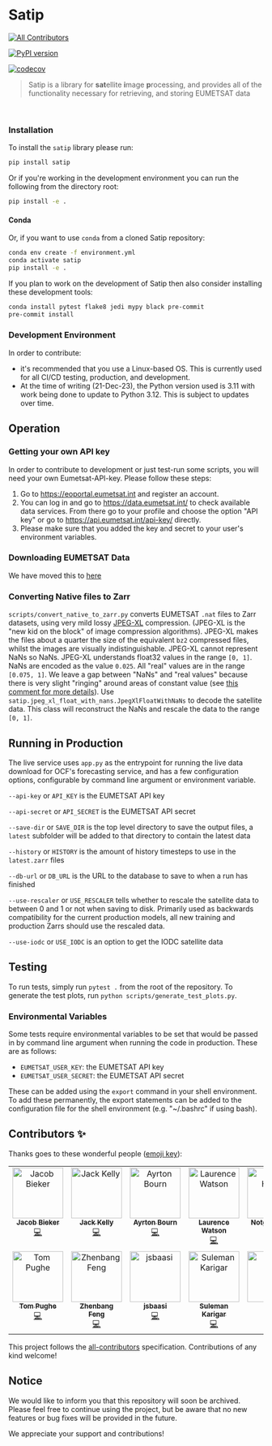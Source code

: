 # Satip
<!-- ALL-CONTRIBUTORS-BADGE:START - Do not remove or modify this section -->
[![All Contributors](https://img.shields.io/badge/all_contributors-14-orange.svg?style=flat-square)](#contributors-)
<!-- ALL-CONTRIBUTORS-BADGE:END -->

[![PyPI version](https://badge.fury.io/py/satip.svg)](https://badge.fury.io/py/satip)

[![codecov](https://codecov.io/gh/openclimatefix/Satip/branch/main/graph/badge.svg?token=GTQDR2ZZ2S)](https://codecov.io/gh/openclimatefix/Satip)

> Satip is a library for <b>sat</b>ellite <b>i</b>mage <b>p</b>rocessing, and provides all of the functionality necessary for retrieving, and storing EUMETSAT data

<br>


### Installation

To install the `satip` library please run:

```bash
pip install satip
```

Or if you're working in the development environment you can run the following from the directory root:

```bash
pip install -e .
```

#### Conda

Or, if you want to use `conda` from a cloned Satip repository:

```bash
conda env create -f environment.yml
conda activate satip
pip install -e .
```

If you plan to work on the development of Satip then also consider installing these development tools:

```bash
conda install pytest flake8 jedi mypy black pre-commit
pre-commit install
```

### Development Environment

In order to contribute:
- it's recommended that you use a Linux-based OS. This is currently used for all CI/CD testing, production, and development.
- At the time of writing (21-Dec-23), the Python version used is 3.11 with work being done to update to Python 3.12. This is subject to updates over time.

## Operation

### Getting your own API key

In order to contribute to development or just test-run some scripts, you will need your own Eumetsat-API-key. Please follow these steps:

1. Go to https://eoportal.eumetsat.int and register an account.
2. You can log in and go to https://data.eumetsat.int/ to check available data services. From there go to your profile and choose the option "API key" or go to https://api.eumetsat.int/api-key/ directly.
3. Please make sure that you added the key and secret to your user's environment variables.

### Downloading EUMETSAT Data

We have moved this to [here](https://github.com/openclimatefix/dagster-dags/blob/main/containers/sat/download_process_sat.py)

### Converting Native files to Zarr
`scripts/convert_native_to_zarr.py` converts EUMETSAT `.nat` files to Zarr datasets, using very mild lossy [JPEG-XL](https://en.wikipedia.org/wiki/JPEG_XL) compression. (JPEG-XL is the "new kid on the block" of image compression algorithms). JPEG-XL makes the files about a quarter the size of the equivalent `bz2` compressed files, whilst the images are visually indistinguishable. JPEG-XL cannot represent NaNs so NaNs. JPEG-XL understands float32 values in the range `[0, 1]`. NaNs are encoded as the value `0.025`. All "real" values are in the range `[0.075, 1]`. We leave a gap between "NaNs" and "real values" because there is very slight "ringing" around areas of constant value (see [this comment for more details](https://github.com/openclimatefix/Satip/issues/67#issuecomment-1036456502)). Use `satip.jpeg_xl_float_with_nans.JpegXlFloatWithNaNs` to decode the satellite data. This class will reconstruct the NaNs and rescale the data to the range `[0, 1]`.


## Running in Production

The live service uses `app.py` as the entrypoint for running the live data download for OCF's forecasting service, and has a few configuration options, configurable by command line argument or environment variable.

`--api-key` or `API_KEY` is the EUMETSAT API key

`--api-secret` or `API_SECRET` is the EUMETSAT API secret

`--save-dir` or `SAVE_DIR` is the top level directory to save the output files, a `latest` subfolder will be added to that directory to contain the latest data

`--history` or `HISTORY` is the amount of history timesteps to use in the `latest.zarr` files

`--db-url` or `DB_URL` is the URL to the database to save to when a run has finished

`--use-rescaler` or `USE_RESCALER` tells whether to rescale the satellite data to between 0 and 1 or not when saving to disk. Primarily used as backwards compatibility for the current production models, all new training and production Zarrs should use the rescaled data.

`--use-iodc` or `USE_IODC` is an option to get the IODC satellite data

## Testing

To run tests, simply run ```pytest .``` from the root of the repository. To generate the test plots, run ```python scripts/generate_test_plots.py```.

### Environmental Variables
Some tests require environmental variables to be set that would be passed in by command line argument when running the code in production. These are as follows:
 - `EUMETSAT_USER_KEY`: the EUMETSAT API key
 - `EUMETSAT_USER_SECRET`: the EUMETSAT API secret

 These can be added using the `export` command in your shell environment. To add these permanently, the export statements can be added to the configuration file for the shell environment (e.g. "~/.bashrc" if using bash).

## Contributors ✨

Thanks goes to these wonderful people ([emoji key](https://allcontributors.org/docs/en/emoji-key)):

<!-- ALL-CONTRIBUTORS-LIST:START - Do not remove or modify this section -->
<!-- prettier-ignore-start -->
<!-- markdownlint-disable -->
<table>
  <tbody>
    <tr>
      <td align="center" valign="top" width="14.28%"><a href="https://www.jacobbieker.com"><img src="https://avatars.githubusercontent.com/u/7170359?v=4?s=100" width="100px;" alt="Jacob Bieker"/><br /><sub><b>Jacob Bieker</b></sub></a><br /><a href="https://github.com/openclimatefix/Satip/commits?author=jacobbieker" title="Code">💻</a></td>
      <td align="center" valign="top" width="14.28%"><a href="http://jack-kelly.com"><img src="https://avatars.githubusercontent.com/u/460756?v=4?s=100" width="100px;" alt="Jack Kelly"/><br /><sub><b>Jack Kelly</b></sub></a><br /><a href="https://github.com/openclimatefix/Satip/commits?author=JackKelly" title="Code">💻</a></td>
      <td align="center" valign="top" width="14.28%"><a href="https://github.com/AyrtonB"><img src="https://avatars.githubusercontent.com/u/29051639?v=4?s=100" width="100px;" alt="Ayrton Bourn"/><br /><sub><b>Ayrton Bourn</b></sub></a><br /><a href="https://github.com/openclimatefix/Satip/commits?author=AyrtonB" title="Code">💻</a></td>
      <td align="center" valign="top" width="14.28%"><a href="http://laurencewatson.com"><img src="https://avatars.githubusercontent.com/u/1125376?v=4?s=100" width="100px;" alt="Laurence Watson"/><br /><sub><b>Laurence Watson</b></sub></a><br /><a href="https://github.com/openclimatefix/Satip/commits?author=Rabscuttler" title="Code">💻</a></td>
      <td align="center" valign="top" width="14.28%"><a href="https://github.com/notger"><img src="https://avatars.githubusercontent.com/u/1180540?v=4?s=100" width="100px;" alt="Notger Heinz"/><br /><sub><b>Notger Heinz</b></sub></a><br /><a href="https://github.com/openclimatefix/Satip/commits?author=notger" title="Documentation">📖</a></td>
      <td align="center" valign="top" width="14.28%"><a href="https://github.com/peterdudfield"><img src="https://avatars.githubusercontent.com/u/34686298?v=4?s=100" width="100px;" alt="Peter Dudfield"/><br /><sub><b>Peter Dudfield</b></sub></a><br /><a href="https://github.com/openclimatefix/Satip/commits?author=peterdudfield" title="Documentation">📖</a></td>
      <td align="center" valign="top" width="14.28%"><a href="https://github.com/norbline"><img src="https://avatars.githubusercontent.com/u/39647420?v=4?s=100" width="100px;" alt="Azah Norbline"/><br /><sub><b>Azah Norbline</b></sub></a><br /><a href="https://github.com/openclimatefix/Satip/commits?author=norbline" title="Code">💻</a></td>
    </tr>
    <tr>
      <td align="center" valign="top" width="14.28%"><a href="https://github.com/TomPughe"><img src="https://avatars.githubusercontent.com/u/147526382?v=4?s=100" width="100px;" alt="Tom Pughe"/><br /><sub><b>Tom Pughe</b></sub></a><br /><a href="https://github.com/openclimatefix/Satip/commits?author=TomPughe" title="Code">💻</a></td>
      <td align="center" valign="top" width="14.28%"><a href="https://huggingface.co/64bits"><img src="https://avatars.githubusercontent.com/u/40121574?v=4?s=100" width="100px;" alt="Zhenbang Feng"/><br /><sub><b>Zhenbang Feng</b></sub></a><br /><a href="https://github.com/openclimatefix/Satip/commits?author=JasonFengGit" title="Code">💻</a></td>
      <td align="center" valign="top" width="14.28%"><a href="https://github.com/jsbaasi"><img src="https://avatars.githubusercontent.com/u/72830904?v=4?s=100" width="100px;" alt="jsbaasi"/><br /><sub><b>jsbaasi</b></sub></a><br /><a href="https://github.com/openclimatefix/Satip/commits?author=jsbaasi" title="Code">💻</a></td>
      <td align="center" valign="top" width="14.28%"><a href="https://github.com/suleman1412"><img src="https://avatars.githubusercontent.com/u/37236131?v=4?s=100" width="100px;" alt="Suleman Karigar"/><br /><sub><b>Suleman Karigar</b></sub></a><br /><a href="https://github.com/openclimatefix/Satip/commits?author=suleman1412" title="Code">💻</a></td>
      <td align="center" valign="top" width="14.28%"><a href="https://richasharma.co.in/"><img src="https://avatars.githubusercontent.com/u/41283476?v=4?s=100" width="100px;" alt="Richa"/><br /><sub><b>Richa</b></sub></a><br /><a href="https://github.com/openclimatefix/Satip/commits?author=14Richa" title="Code">💻</a></td>
      <td align="center" valign="top" width="14.28%"><a href="http://phinate.github.io"><img src="https://avatars.githubusercontent.com/u/49782545?v=4?s=100" width="100px;" alt="Nathan Simpson"/><br /><sub><b>Nathan Simpson</b></sub></a><br /><a href="https://github.com/openclimatefix/Satip/issues?q=author%3Aphinate" title="Bug reports">🐛</a></td>
      <td align="center" valign="top" width="14.28%"><a href="https://github.com/peach280"><img src="https://avatars.githubusercontent.com/u/187241561?v=4?s=100" width="100px;" alt="peach280"/><br /><sub><b>peach280</b></sub></a><br /><a href="#maintenance-peach280" title="Maintenance">🚧</a></td>
    </tr>
  </tbody>
</table>



<!-- markdownlint-restore -->
<!-- prettier-ignore-end -->

<!-- ALL-CONTRIBUTORS-LIST:END -->

This project follows the [all-contributors](https://github.com/all-contributors/all-contributors) specification. Contributions of any kind welcome!
## Notice

We would like to inform you that this repository will soon be archived. Please feel free to continue using the project, but be aware that no new features or bug fixes will be provided in the future.

We appreciate your support and contributions!
